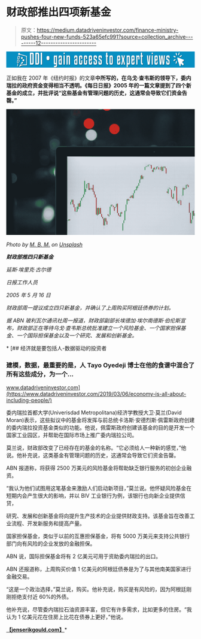 # 财政部推出四项新基金

> 原文：<https://medium.datadriveninvestor.com/finance-ministry-pushes-four-new-funds-523a65efc991?source=collection_archive---------12----------------------->

[![](img/86392949f189377b925b05688d6adddb.png)](http://www.track.datadriveninvestor.com/1B9E)

正如我在 2007 年《纽约时报》的文章[](https://www.nytimes.com/2007/11/30/business/worldbusiness/30chavez.html)**中所写的，在乌戈·查韦斯的领导下，委内瑞拉的政府资金变得相当不透明。《每日日报》2005 年的一篇文章提到了四个新基金的成立，并批评说“这些基金有管理问题的历史，这通常会导致它们资金告罄。”**

*![](img/b70e59813d35c1891a2e5e9d40c69e47.png)*

*Photo by [M. B. M.](https://unsplash.com/@m_b_m?utm_source=medium&utm_medium=referral) on [Unsplash](https://unsplash.com?utm_source=medium&utm_medium=referral)*

***财政部推四只新基金***

*延斯·埃里克·古尔德*

*日报工作人员*

*2005 年 5 月 16 日*

*财政部周一提议成立四只新基金，并确认了上周购买阿根廷债券的计划。*

*据 ABN 玻利瓦尔通讯社周一报道，财政部副部长埃德加·埃尔南德斯·伯伦斯宣布，财政部正在等待乌戈·查韦斯总统批准建立一个风险基金、一个国家担保基金、一个国际担保基金以及一个研究、发展和创新基金。*

*[](https://www.datadriveninvestor.com/2019/03/06/economy-is-all-about-including-people/) [## 经济就是要包括人-数据驱动的投资者

### 建模，数据，最重要的是，人 Tayo Oyedeji 博士在他的食谱中混合了所有这些成分，为一个…

www.datadriveninvestor.com](https://www.datadriveninvestor.com/2019/03/06/economy-is-all-about-including-people/) 

委内瑞拉首都大学(Univerisdad Metropolitana)经济学教授大卫·莫兰(David Moran)表示，这些拟议中的基金将发挥与前总统卡洛斯·安德烈斯·佩雷斯政府创建的委内瑞拉投资基金类似的功能。他说，佩雷斯政府创建该基金的目的是开发一个国家工业园区，并帮助在国际市场上推广委内瑞拉公司。

莫兰说，财政部改变了已经存在的基金的名称。“它必须给人一种新的感觉，”他说。他补充说，这类基金有管理问题的历史，这通常会导致它们资金告罄。

ABN 报道称，将获得 2500 万美元的风险基金将帮助缺乏银行服务的初创企业融资。

“我认为他们试图用这笔基金来激励人们启动新项目，”莫兰说。他怀疑风险基金在短期内会产生很大的影响，并以 BIV 工业银行为例，该银行也向新企业提供信贷，

研究、发展和创新基金将向提升生产技术的企业提供财政支持。该基金旨在改善工业流程、开发新服务和提高产量。

国家担保基金，类似于以前的互惠担保基金，将有 5000 万美元来支持公共银行部门向有风险的企业发放的金融担保。

ABN 说，国际担保基金将有 2 亿美元可用于资助委内瑞拉的出口。

ABN 还报道称，上周购买价值 1 亿美元的阿根廷债券是为了与其他南美国家进行金融交易。

“这是一个政治选择，”莫兰说，购买。他补充说，购买是有风险的，因为阿根廷刚刚拒绝支付近 60%的外债。

他补充说，尽管委内瑞拉石油资源丰富，但它有许多需求，比如更多的住房。“我认为 1 亿美元花在住房上比花在债券上更好，”他说。

[**【jenserikgould.com】**](https://www.jenserikgould.com)*